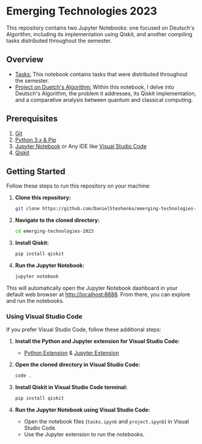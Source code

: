 # Emerging Technologies 2023

This repository contains two Jupyter Notebooks: one focused on Deutsch's Algorithm, including its implementation using Qiskit, and another compiling tasks distributed throughout the semester.


## Overview

- [Tasks:](https://github.com/DanielSteshenko/emerging-technologies-2023/blob/main/tasks.ipynb) This notebook contains tasks that were distributed throughout the semester.  <br>
- [Project on Duetch's Algorithm:](https://github.com/DanielSteshenko/emerging-technologies-2023/blob/main/project.ipynb) Within this notebook, I delve into Deutsch's Algorithm, the problem it addresses, its Qiskit implementation, and a comparative analysis between quantum and classical computing.

## Prerequisites

1. [Git](https://git-scm.com/downloads)
2. [Python 3.x & Pip](https://www.python.org/downloads/)
3. [Jupyter Notebook](https://jupyter.org/install) or Any IDE like [Visual Studio Code](https://code.visualstudio.com/download)
4. [Qiskit](https://docs.quantum.ibm.com/start/install)

## Getting Started

Follow these steps to run this repository on your machine:

1. **Clone this repository:**
    ```bash
    git clone https://github.com/DanielSteshenko/emerging-technologies-2023.git
    ```

2. **Navigate to the cloned directory:**
    ```bash
    cd emerging-technologies-2023
    ```

3. **Install Qiskit:**
    ```bash
    pip install qiskit
    ```

4. **Run the Jupyter Notebook:**
    ```bash
    jupyter notebook
    ```

This will automatically open the Jupyter Notebook dashboard in your default web browser at [http://localhost:8888](http://localhost:8888). From there, you can explore and run the notebooks.

### Using Visual Studio Code

If you prefer Visual Studio Code, follow these additional steps:

1. **Install the Python and Jupyter extension for Visual Studio Code:**
    - [Python Extension](https://marketplace.visualstudio.com/items?itemName=ms-python.python) & [Jupyter Extension](https://marketplace.visualstudio.com/items?itemName=ms-toolsai.jupyter)

2. **Open the cloned directory in Visual Studio Code:**
    ```bash
    code .
    ```

3. **Install Qiskit in Visual Studio Code terminal:**
    ```bash
    pip install qiskit
    ```

4. **Run the Jupyter Notebook using Visual Studio Code:**
    - Open the notebook files (`tasks.ipynb` and `project.ipynb`) in Visual Studio Code.
    - Use the Jupyter extension to run the notebooks. 

